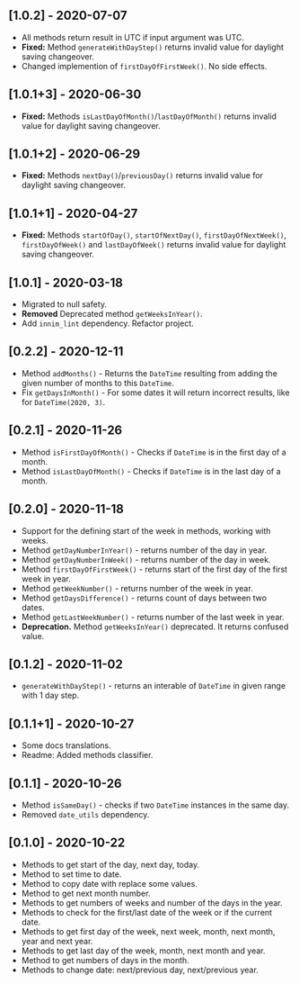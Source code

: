 ## [1.0.2] - 2020-07-07

* All methods return result in UTC if input argument was UTC.
* **Fixed:** Method `generateWithDayStep()` returns invalid value for daylight saving changeover.
* Changed implemention of `firstDayOfFirstWeek()`. No side effects.

## [1.0.1+3] - 2020-06-30

* **Fixed:** Methods `isLastDayOfMonth()`/`lastDayOfMonth()` returns invalid value for daylight saving changeover.

## [1.0.1+2] - 2020-06-29

* **Fixed:** Methods `nextDay()`/`previousDay()` returns invalid value for daylight saving changeover.

## [1.0.1+1] - 2020-04-27

* **Fixed:** Methods `startOfDay()`, `startOfNextDay()`, `firstDayOfNextWeek()`, `firstDayOfWeek()` and `lastDayOfWeek()` returns invalid value for daylight saving changeover.

## [1.0.1] - 2020-03-18

* Migrated to null safety.
* **Removed** Deprecated method `getWeeksInYear()`.
* Add `innim_lint` dependency. Refactor project.

## [0.2.2] - 2020-12-11

* Method `addMonths()` - Returns the `DateTime` resulting from adding the given number of months to this `DateTime`.
* Fix `getDaysInMonth()` - For some dates it will return incorrect results, like for `DateTime(2020, 3)`.

## [0.2.1] - 2020-11-26

* Method `isFirstDayOfMonth()` - Checks if `DateTime` is in the first day of a month.
* Method `isLastDayOfMonth()` - Checks if `DateTime` is in the last day of a month.

## [0.2.0] - 2020-11-18

* Support for the defining start of the week in methods, working with weeks.
* Method `getDayNumberInYear()` - returns number of the day in year.
* Method `getDayNumberInWeek()` - returns number of the day in week.
* Method `firstDayOfFirstWeek()` - returns start of the first day of the first week in year.
* Method `getWeekNumber()` - returns number of the week in year.
* Method `getDaysDifference()` - returns count of days between two dates.
* Method `getLastWeekNumber()` - returns number of the last week in year.
* **Deprecation.** Method `getWeeksInYear()` deprecated. It returns confused value.

## [0.1.2] - 2020-11-02

* `generateWithDayStep()` - returns an interable of `DateTime` in given range with 1 day step.

## [0.1.1+1] - 2020-10-27

* Some docs translations.
* Readme: Added methods classifier.

## [0.1.1] - 2020-10-26

* Method `isSameDay()` - checks if two `DateTime` instances in the same day.
* Removed `date_utils` dependency.

## [0.1.0] - 2020-10-22

* Methods to get start of the day, next day, today.
* Method to set time to date.
* Method to copy date with replace some values.
* Method to get next month number.
* Methods to get numbers of weeks and number of the days in the year.
* Methods to check for the first/last date of the week or if the current date.
* Methods to get first day of the week, next week, month, next month, year and next year.
* Methods to get last day of the week, month, next month and year.
* Method to get numbers of days in the month. 
* Methods to change date: next/previous day, next/previous year.
